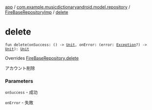 [app](../../index.md) / [com.example.musicdictionaryandroid.model.repository](../index.md) / [FireBaseRepositoryImp](index.md) / [delete](./delete.md)

# delete

`fun delete(onSuccess: () -> `[`Unit`](https://kotlinlang.org/api/latest/jvm/stdlib/kotlin/-unit/index.html)`, onError: (error: `[`Exception`](https://developer.android.com/reference/java/lang/Exception.html)`?) -> `[`Unit`](https://kotlinlang.org/api/latest/jvm/stdlib/kotlin/-unit/index.html)`): `[`Unit`](https://kotlinlang.org/api/latest/jvm/stdlib/kotlin/-unit/index.html)

Overrides [FireBaseRepository.delete](../-fire-base-repository/delete.md)

アカウント削除

### Parameters

`onSuccess` - 成功

`onError` - 失敗